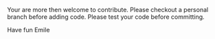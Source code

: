 Your are more then welcome to contribute.
Please checkout a personal branch before adding code.
Please test your code before committing.

Have fun 
Emile
